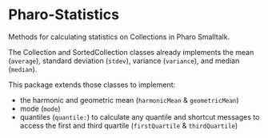 # Pharo-Statistics
Methods for calculating statistics on Collections in Pharo Smalltalk.

The Collection and SortedCollection classes already implements the mean (`average`), standard deviation (`stdev`), variance (`variance`), and median (`median`).

This package extends those classes to implement:

- the harmonic and geometric mean (`harmonicMean` & `geometricMean`)
- mode (`mode`)
- quantiles (`quantile:`) to calculate any quantile and shortcut messages to access the first and third quartile (`firstQuartile` & `thirdQuartile`)

